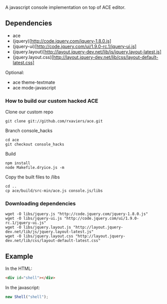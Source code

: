 A javascript console implementation on top of ACE editor.


## Dependencies

- ace
- (jquery)[http://code.jquery.com/jquery-1.8.0.js]
- (jquery-ui)[http://code.jquery.com/ui/1.9.0-rc.1/jquery-ui.js]
- (jquery.layout)[http://layout.jquery-dev.net/lib/js/jquery.layout-latest.js]
- (jquery.layout.css)[http://layout.jquery-dev.net/lib/css/layout-default-latest.css]

Optional:
- ace theme-textmate
- ace mode-javascript

### How to build our custom hacked ACE

Clone our custom repo
```
git clone git://github.com/rxaviers/ace.git
```

Branch console_hacks
```
cd ace
git checkout console_hacks
```

Build
```
npm install
node Makefile.dryice.js -m
```

Copy the built files to /libs
```
cd ..
cp ace/build/src-min/ace.js console.js/libs
```

### Downloading dependencies

```
wget -O libs/jquery.js "http://code.jquery.com/jquery-1.8.0.js"
wget -O libs/jquery-ui.js "http://code.jquery.com/ui/1.9.0-rc.1/jquery-ui.js"
wget -O libs/jquery.layout.js "http://layout.jquery-dev.net/lib/js/jquery.layout-latest.js"
wget -O libs/jquery.layout.css "http://layout.jquery-dev.net/lib/css/layout-default-latest.css"
```

## Example

In the HTML:
```html
<div id="shell"></div>
```

In the javascript:
```javascript
new Shell("shell");
```
